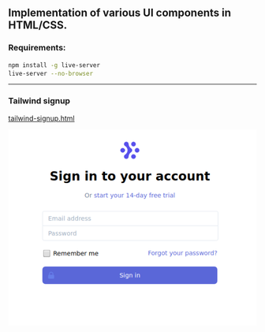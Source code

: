 ## Implementation of various UI components in HTML/CSS.

### Requirements:

```bash
npm install -g live-server
live-server --no-browser
```

---

### Tailwind signup

[tailwind-signup.html](tailwind-signup.html)

![Tailwind signup](results/tailwind-signup.png)


